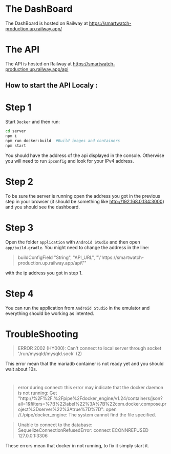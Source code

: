 # The DashBoard

The DashBoard is hosted on Railway at https://smartwatch-production.up.railway.app/

# The API

The API is hosted on Railway at https://smartwatch-production.up.railway.app/api

## How to start the API Localy :

# Step 1

Start `Docker` and then run:

```bash
cd server
npm i
npm run docker:build  #Build images and containers
npm start
```

You should have the address of the api displayed in the console. Otherwise you will need to run `ipconfig` and look for your IPv4 address.

# Step 2

To be sure the server is running open the address you got in the previous step in your browser (it should be something like http://192.168.0.134:3000) and you should see the dashboard.

# Step 3

Open the folder `application` with `Android Studio` and then open `app/build.gradle`. You might need to change the address in the line:

> buildConfigField "String", "API_URL", "\\"https<span>://smartwatch-production.up.railway.app/api\\""

with the ip address you got in step 1.

# Step 4

You can run the application from `Android Studio` in the emulator and everything should be working as intented.

# TroubleShooting

> ERROR 2002 (HY000): Can't connect to local server through socket '/run/mysqld/mysqld.sock' (2)

This error mean that the mariadb container is not ready yet and you should wait about 10s.

#

> error during connect: this error may indicate that the docker daemon is not running: Get "http://%2F%2F.%2Fpipe%2Fdocker_engine/v1.24/containers/json?all=1&filters=%7B%22label%22%3A%7B%22com.docker.compose.project%3Dserver%22%3Atrue%7D%7D": open //./pipe/docker_engine: The system cannot find the file specified.

> Unable to connect to the database: SequelizeConnectionRefusedError: connect ECONNREFUSED 127.0.0.1:3306

These errors mean that docker in not running, to fix it simply start it.

#
